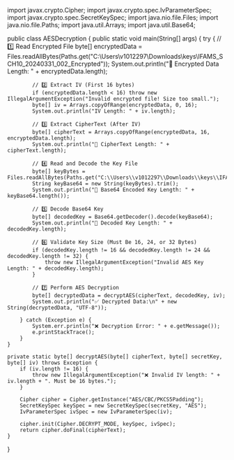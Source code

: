 import javax.crypto.Cipher;
import javax.crypto.spec.IvParameterSpec;
import javax.crypto.spec.SecretKeySpec;
import java.nio.file.Files;
import java.nio.file.Paths;
import java.util.Arrays;
import java.util.Base64;

public class AESDecryption {
    public static void main(String[] args) {
        try {
            // 1️⃣ Read Encrypted File
            byte[] encryptedData = Files.readAllBytes(Paths.get("C:\\Users\\v1012297\\Downloads\\keys\\IFAMS_SCH10_20240331_002_Encrypted"));
            System.out.println("🔹 Encrypted Data Length: " + encryptedData.length);

            // 2️⃣ Extract IV (First 16 bytes)
            if (encryptedData.length < 16) throw new IllegalArgumentException("Invalid encrypted file! Size too small.");
            byte[] iv = Arrays.copyOfRange(encryptedData, 0, 16);
            System.out.println("IV Length: " + iv.length);

            // 3️⃣ Extract CipherText (After IV)
            byte[] cipherText = Arrays.copyOfRange(encryptedData, 16, encryptedData.length);
            System.out.println("🔹 CipherText Length: " + cipherText.length);

            // 4️⃣ Read and Decode the Key File
            byte[] keyBytes = Files.readAllBytes(Paths.get("C:\\Users\\v1012297\\Downloads\\keys\\IFAMS_SCH10_20240331_002_Dynamic_Key.key"));
            String keyBase64 = new String(keyBytes).trim();
            System.out.println("🔹 Base64 Encoded Key Length: " + keyBase64.length());

            // 5️⃣ Decode Base64 Key
            byte[] decodedKey = Base64.getDecoder().decode(keyBase64);
            System.out.println("🔹 Decoded Key Length: " + decodedKey.length);

            // 6️⃣ Validate Key Size (Must Be 16, 24, or 32 Bytes)
            if (decodedKey.length != 16 && decodedKey.length != 24 && decodedKey.length != 32) {
                throw new IllegalArgumentException("Invalid AES Key Length: " + decodedKey.length);
            }

            // 7️⃣ Perform AES Decryption
            byte[] decryptedData = decryptAES(cipherText, decodedKey, iv);
            System.out.println("✅ Decrypted Data:\n" + new String(decryptedData, "UTF-8"));

        } catch (Exception e) {
            System.err.println("❌ Decryption Error: " + e.getMessage());
            e.printStackTrace();
        }
    }

    private static byte[] decryptAES(byte[] cipherText, byte[] secretKey, byte[] iv) throws Exception {
        if (iv.length != 16) {
            throw new IllegalArgumentException("❌ Invalid IV length: " + iv.length + ". Must be 16 bytes.");
        }

        Cipher cipher = Cipher.getInstance("AES/CBC/PKCS5Padding");
        SecretKeySpec keySpec = new SecretKeySpec(secretKey, "AES");
        IvParameterSpec ivSpec = new IvParameterSpec(iv);

        cipher.init(Cipher.DECRYPT_MODE, keySpec, ivSpec);
        return cipher.doFinal(cipherText);
    }
}